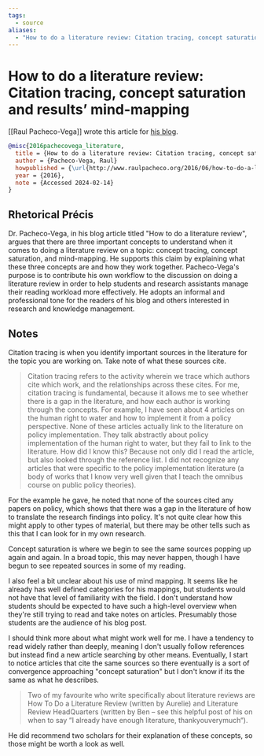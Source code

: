 ```yaml
---
tags:
  - source
aliases:
  - "How to do a literature review: Citation tracing, concept saturation and results’ mind-mapping"
---
```

# How to do a literature review: Citation tracing, concept saturation and results’ mind-mapping
[[Raul Pacheco-Vega]] wrote this article for [his blog](http://www.raulpacheco.org/2016/06/how-to-do-a-literature-review-citation-tracing-concept-saturation-and-results-mind-mapping/).

```bibtex
@misc{2016pachecovega_literature,
  title = {How to do a literature review: Citation tracing, concept saturation and results’ mind-mapping},
  author = {Pacheco-Vega, Raul}
  howpublished = {\url{http://www.raulpacheco.org/2016/06/how-to-do-a-literature-review-citation-tracing-concept-saturation-and-results-mind-mapping/}},
  year = {2016},
  note = {Accessed 2024-02-14}
}
```

## Rhetorical Précis
Dr. Pacheco-Vega, in his blog article titled "How to do a literature review", argues that there are three important concepts to understand when it comes to doing a literature review on a topic: concept tracing, concept saturation, and mind-mapping. He supports this claim by explaining what these three concepts are and how they work together. Pacheco-Vega's purpose is to contribute his own workflow to the discussion on doing a literature review in order to help students and research assistants manage their reading workload more effectively. He adopts an informal and professional tone for the readers of his blog and others interested in research and knowledge management.

## Notes
Citation tracing is when you identify important sources in the literature for the topic you are working on. Take note of what these sources cite. 

> Citation tracing refers to the activity wherein we trace which authors cite which work, and the relationships across these cites. For me, citation tracing is fundamental, because it allows me to see whether there is a gap in the literature, and how each author is working through the concepts. For example, I have seen about 4 articles on the human right to water and how to implement it from a policy perspective. None of these articles actually link to the literature on policy implementation. They talk abstractly about policy implementation of the human right to water, but they fail to link to the literature. How did I know this? Because not only did I read the article, but also looked through the reference list. I did not recognize any articles that were specific to the policy implementation literature (a body of works that I know very well given that I teach the omnibus course on public policy theories).

For the example he gave, he noted that none of the sources cited any papers on policy, which shows that there was a gap in the literature of how to translate the research findings into policy. It's not quite clear how this might apply to other types of material, but there may be other tells such as this that I can look for in 
my own research.

Concept saturation is where we begin to see the same sources popping up again and again. In a broad topic, this may never happen, though I have begun to see repeated sources in some of my reading.

I also feel a bit unclear about his use of mind mapping. It seems like he already has well defined categories for his mappings, but students would not have that level of familiarity with the field. I don't understand how students should be expected to have such a high-level overview when they're still trying to read and take notes on articles. Presumably those students are the audience of his blog post.

I should think more about what might work well for me. I have a tendency to read widely rather than deeply, meaning I don't usually follow references but instead find a new article searching by other means. Eventually, I start to notice articles that cite the same sources so there eventually is a sort of convergence approaching "concept saturation" but I don't know if its the same as what he describes.

> Two of my favourite who write specifically about literature reviews are How To Do a Literature Review (written by Aurelie) and Literature Review HeadQuarters (written by Ben – see this helpful post of his on when to say “I already have enough literature, thankyouverymuch“).

He did recommend two scholars for their explanation of these concepts, so those might be worth a look as well.